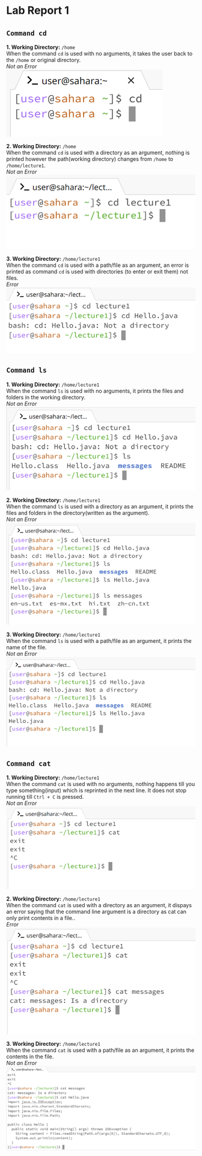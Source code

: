 # Lab Report 1 
## `Command cd`
**1. Working Directory:** `/home` \
When the command `cd` is used with no arguments, it takes the user back to the `/home` or original directory.\
*Not an Error*\
![image](cd1.png)

**2. Working Directory:** `/home` \
When the command `cd` is used with a directory as an argument, nothing is printed however the path(working directory) changes from `/home` to `/home/lecture1`.\
*Not an Error*\
![image](cd2.png)

**3. Working Directory:** `/home/lecture1` \
When the command `cd` is used with a path/file as an argument, an error is printed as command `cd` is used with directories (to enter or exit them) not files.\
*Error*\
![image](cd3.png) 

## `Command ls`
**1. Working Directory:** `/home/lecture1` \
When the command `ls` is used with no arguments, it prints the files and folders in the working directory.\
*Not an Error*\
![image](ls1.png)

**2. Working Directory:** `/home/lecture1` \
When the command `ls` is used with a directory as an argument, it prints the files and folders in the directory(written as the argument).\
*Not an Error*\
![image](ls2.png)

**3. Working Directory:** `/home/lecture1` \
When the command `ls` is used with a path/file as an argument, it prints the name of the file.\
*Not an Error*\
![image](ls3.png)

## `Command cat`
**1. Working Directory:** `/home/lecture1` \
When the command `cat` is used with no arguments, nothing happens till you type something(input) which is reprinted in the next line. It does not stop running till `Ctrl + C` is pressed.\
*Not an Error*\
![image](cat1.png)

**2. Working Directory:** `/home/lecture1` \
When the command `cat` is used with a directory as an argument, it dispays an error saying that the command line argument is a directory as cat can only print contents in a file..\
*Error*\
![image](cat2.png)

**3. Working Directory:** `/home/lecture1` \
When the command `cat` is used with a path/file as an argument, it prints the contents in the file.\
*Not an Error*\
![image](cat3.png)
